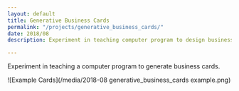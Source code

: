 ```yaml
---
layout: default
title: Generative Business Cards
permalink: "/projects/generative_business_cards/"
date: 2018/08
description: Experiment in teaching computer program to design business cards.

---
```

Experiment in teaching a computer program to generate business cards.

![Example Cards](/media/2018-08 generative_business_cards example.png)